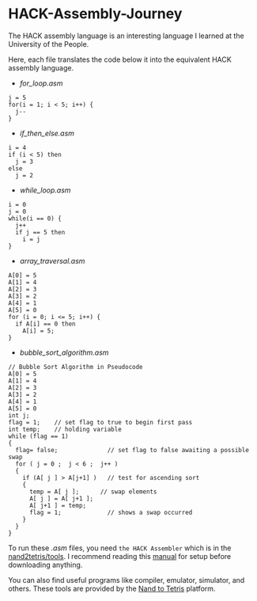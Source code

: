 # HACK-Assembly-Journey

The HACK assembly language is an interesting language I learned at the University of the People. 

Here, each file translates the code below it into the equivalent HACK assembly language.
- *for_loop.asm*
```console
j = 5
for(i = 1; i < 5; i++) {
  j--
}
```
- *if_then_else.asm*
```console
i = 4
if (i < 5) then
  j = 3
else
  j = 2
```
- *while_loop.asm*
```console
i = 0
j = 0
while(i == 0) {
  j++
  if j == 5 then
    i = j
}
```
- *array_traversal.asm*
```console
A[0] = 5
A[1] = 4
A[2] = 3
A[3] = 2
A[4] = 1
A[5] = 0
for (i = 0; i <= 5; i++) {
  if A[i] == 0 then
    A[i] = 5;
}
```
- *bubble_sort_algorithm.asm*
```console
// Bubble Sort Algorithm in Pseudocode
A[0] = 5
A[1] = 4
A[2] = 3
A[3] = 2
A[4] = 1
A[5] = 0
int j;
flag = 1;    // set flag to true to begin first pass
int temp;    // holding variable
while (flag == 1)
{
  flag= false;		        // set flag to false awaiting a possible swap
  for ( j = 0 ;  j < 6 ;  j++ )
  {
    if (A[ j ] > A[j+1] )	// test for ascending sort
    {
      temp = A[ j ];      // swap elements
      A[ j ] = A[ j+1 ];
      A[ j+1 ] = temp;
      flag = 1;		        // shows a swap occurred 
    }
  }
}
```


To run these *.asm* files, you need `the HACK Assembler` which is in the [nand2tetris/tools](https://drive.google.com/file/d/1xZzcMIUETv3u3sdpM_oTJSTetpVee3KZ/view).
I recommend reading this [manual](https://drive.google.com/file/d/1IkIR8Pwq3PY49QgXpUJOkUUVht-TKIET/view) for setup before downloading anything.

You can also find useful programs like compiler, emulator, simulator, and others.
These tools are provided by the [Nand to Tetris](https://www.nand2tetris.org/) platform.
